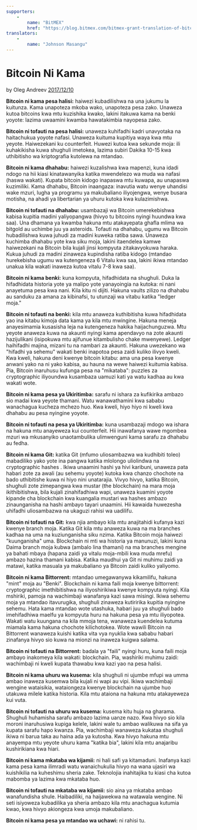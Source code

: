 ```yaml
---
supporters: 
    - 
        name: "BitMEX"
        href: "https://blog.bitmex.com/bitmex-grant-translation-of-bitcoin-content-into-african-languages/"
translators: 
    - 
        name: "Johnson Masangu"
---
```

# Bitcoin Ni Kama

by Oleg Andreev [2017/12/10](https://oleganza.com/all/bitcoin-is-like/)

<LanguageDropdown/>

**Bitcoin ni kama pesa halisi:** haiwezi kubadilishwa na una jukumu la kuitunza. Kama unapoteza mkoba wako, unapoteza pesa zako. Unaweza kutoa bitcoins kwa mtu kuzishika kwako, lakini itakuwa kama na benki yoyote: lazima uwaamini kwamba hawatakimbia nayopesa zako.

**Bitcoin ni tofauti na pesa halisi:** unaweza kuhifadhi kadri unavyotaka na haitachukua yoyote nafasi. Unaweza kuituma kupitiya waya kwa mtu yeyote. Haiwezekani ku counterfeit. Huwezi kutoa kwa sekunde moja: ili kuhakikisha kuwa shughuli imetokea, lazima subiri Dakika 10-15 kwa uthibitisho wa kriptografia kutolewa na mtandao.

**Bitcoin ni kama dhahabu:** haiwezi kuzalishwa kwa mapenzi, kuna idadi ndogo na hii kiasi kinatawanyika katika mwendelezo wa muda wa nafasi (haswa wakati). Kupata  bitcoin kidogo inapaswa mtu  kuwapa, au unapaswa kuzimiliki. Kama dhahabu, Bitcoin inaangaza: inavutia watu wenye uhandisi wake mzuri, lugha ya programu ya makubaliano iliyojengwa, wenye busara motisha, na ahadi ya libertarian ya uhuru kutoka kwa kulazimishwa.

**Bitcoin ni tofauti na dhahabu:** usambazaji wa Bitcoin umerekebishwa kabisa kupitia madini yaliyopangwa (hivyo tu bitcoins nyingi huundwa kwa saa). Una dhamana ya kwamba hakuna mtu atakayepata ghafla mlima wa bitgold au uchimbe juu ya asteroids. Tofauti na dhahabu, ugumu wa Bitcoin hubadilishwa kuwa juhudi za madini kuweka ratiba sawa. Unaweza kuchimba dhahabu yote kwa siku moja, lakini itaendelea kamwe haiwezekani na Bitcoin bila kujali jinsi kompyuta zitakavyokuwa haraka. Kukua juhudi za madini zinaweza kupindisha ratiba kidogo (mtandao hurekebisha ugumu wa kutengeneza 6 Vitalu kwa saa, lakini ikiwa mtandao unakua kila wakati inaweza kutoa vitalu 7-8 kwa saa).

**Bitcoin ni kama benki:** kuna kompyuta, hifadhidata na shughuli. Duka la hifadhidata historia yote ya malipo yote yanayoingia na kutoka: ni nani anayetuma pesa kwa nani. Kila kitu ni dijiti. Hakuna vaults zilizo na dhahabu au sanduku za amana za kibinafsi, tu utunzaji wa vitabu katika "ledger moja."

**Bitcoin ni tofauti na benki:** kila mtu anaweza kuthibitisha kuwa hifadhidata yao ina kitabu kimoja data kama ya kila mtu mwingine. Hakuna meneja anayesimamia kusasisha leja na kutengeneza hakika haijachunguzwa. Mtu yeyote anaweza kuwa na akaunti nyingi kama apendavyo na zote akaunti hazijulikani (isipokuwa mtu ajifunue kitambulisho chake mwenyewe). Ledger haihifadhi majina, mizani tu na nambari za akaunti. Hakuna uwezekano wa "hifadhi ya sehemu" wakati benki inapotoa pesa zaidi kuliko ilivyo kweli. Kwa kweli, hakuna deni kwenye bitcoin kitabu: ama una pesa kwenye anwani yako na ni yako kabisa, au hauna na wewe haiwezi kuitumia kabisa. Pia, Bitcoin inaruhusu kufunga pesa na "mikataba": puzzles za cryptographic iliyoundwa kusambaza uamuzi kati ya watu kadhaa au kwa wakati wote.

**Bitcoin ni kama pesa ya Ukiritimba:** sarafu ni ishara za kufikirika ambazo sio madai kwa yeyote thamani. Watu wanawathamini kwa sababu wanachagua kucheza mchezo huo. Kwa kweli, hiyo hiyo ni kweli kwa dhahabu au pesa nyingine yoyote.

**Bitcoin ni tofauti na pesa ya Ukiritimba:** kuna usambazaji mdogo wa ishara na hakuna mtu anayeweza kui counterfeit. Hii inawafanya wawe mgombea mzuri wa mkusanyiko unaotambulika ulimwenguni kama sarafu za dhahabu au fedha.


**Bitcoin ni kama Git:** katika Git (mfumo uliosambazwa wa kudhibiti toleo) mabadiliko yako yote ina pangwa katika mlolongo uliolindwa na cryptographic hashes . Ikiwa unaamini hashi ya hivi karibuni, unaweza pata habari zote za awali (au sehemu yoyote) kutoka kwa chanzo chochote na bado uthibitishe kuwa ni hiyo nini unatarajia. Vivyo hivyo, katika Bitcoin, shughuli zote zimepangwa kwa mustar (the blockchain) na mara moja ikithibitishwa, bila kujali zinahifadhiwa wapi, unaweza kuamini yoyote kipande cha blockchain kwa kuangalia mustari wa hashes ambazo zinaunganisha na hashi ambayo tayari unaamini. Hii kawaida huwezesha uhifadhi uliosambazwa na ukaguzi rahisi wa uadilifu.

**Bitcoin ni tofauti na Git:** kwa njia ambayo kila mtu anajitahidi kufanya kazi kwenye branch moja. Katika Git kila mtu anaweza kuwa na ma branches kadhaa na uma na kuziunganisha siku nzima. Katika Bitcoin moja haiwezi "kuunganisha" uma. Blockchain ni mti wa historia ya manunuzi, lakini kuna Daima branch moja kubwa (ambalo lina thamani) na ma branches mengine ya bahati mbaya (hapana zaidi ya vitalu moja-mbili kwa muda mrefu) ambazo hazina thamani kabisa. Katika maudhui ya Git ni muhimu zaidi ya matawi, katika masuala ya makubaliano ya Bitcoin zaidi kuliko yaliyomo.

**Bitcoin ni kama Bittorrent:** mtandao umegawanywa kikamilifu, hakuna "mint" moja au "Benki". Blockchain ni kama faili moja kwenye bittorrent: cryptographic imethibitishwa na iliyoshirikiwa kwenye kompyuta nyingi. Kila mshiriki, pamoja na wachimbaji wanafanya kazi sawa misingi. Ikiwa sehemu moja ya mtandao itavurugika, shughuli zinaweza kutiririka kupitia nyingine sehemu. Hata kama mtandao wote utashuka, habari juu ya shughuli bado imehifadhiwa maelfu ya kompyuta huru na hakuna pesa ya mtu iliyopotea. Wakati watu kuungana na kila mmoja tena, wanaweza kuendelea kutuma miamala kama hakuna chochote kilichotokea. Wote wawili Bitcoin na Bittorrent wanaweza kuishi katika vita vya nyuklia kwa sababu habari zinafanya hivyo sio kuwa na mionzi na inaweza kuigwa salama.

**Bitcoin ni tofauti na Bittorrent:** badala ya "faili" nyingi huru, kuna faili moja ambayo inakomeya kila wakati: blockchain. Pia, washiriki muhimu zaidi: wachimbaji ni kweli kupata thawabu kwa kazi yao na pesa halisi.

**Bitcoin ni kama uhuru wa kusema:** kila shughuli ni ujumbe mfupi wa umma ambao inaweza kusemwa bila kujali ni wapi au vipi. Ikiwa wachimbaji wengine wataisikia, wataiongeza kwenye blockchain na ujumbe huo utakuwa milele katika historia. Kila mtu ataiona na hakuna mtu atakayeweza kui vuta.


**Bitcoin ni tofauti na uhuru wa kusema:** kusema kitu huja na gharama. Shughuli huhamisha sarafu ambazo lazima uanze nazo. Kwa hivyo sio kila moroni inaruhusiwa kupiga kelele, lakini wale tu ambao walikuwa na sifa ya kupata sarafu hapo kwanza. Pia, wachimbaji wanaweza kukataa shughuli ikiwa ni barua taka au haina ada ya kutosha. Kwa hivyo hakuna mtu anayempa mtu yeyote uhuru kama "katika bia", lakini kila mtu anajaribu kushirikiana kwa hiari.

**Bitcoin ni kama mkataba wa kijamii:** ni hali safi ya kitamaduni. Inafanya kazi kama pesa kama ilimradi watu wanaichukulia hivyo na wana ujasiri wa kuishikilia na kuheshimu sheria zake. Teknolojia inahitajika tu kiasi cha kutoa mabomba ya lazima kwa mkataba huo.

**Bitcoin ni tofauti na mkataba wa kijamii:** sio aina ya mkataba ambao wanafundisha shule. Haibadiliki, na haijawekwa na watawala wengine. Ni seti isiyoweza kubadilika ya sheria ambazo kila mtu anachagua kutumia kwao, kwa hivyo akiongeza kwa umoja makubaliano.

**Bitcoin ni kama pesa ya mtandao wa uchawi:** ni rahisi tu.
